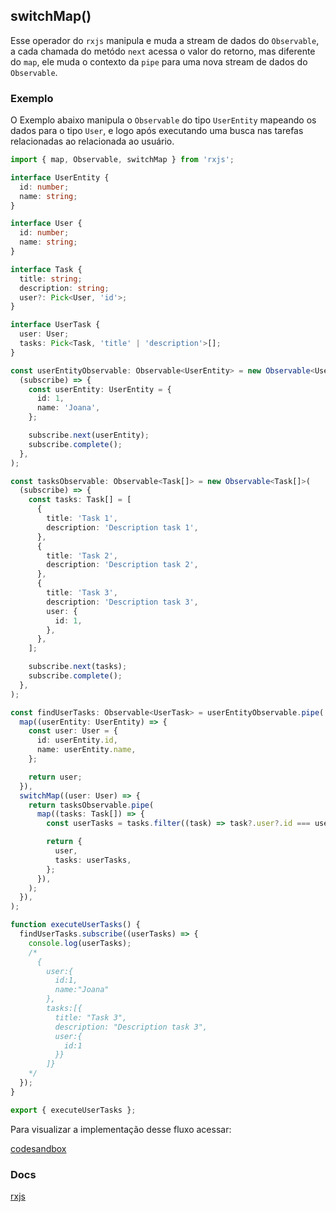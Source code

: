 ## switchMap()

Esse operador do `rxjs` manipula e muda a stream de dados do `Observable`, a cada chamada do metódo `next`
acessa o valor do retorno, mas diferente do `map`, ele muda o contexto da `pipe` para uma nova stream de dados do `Observable`.

### Exemplo

O Exemplo abaixo manipula o `Observable` do tipo `UserEntity` mapeando os dados para o tipo `User`,
e logo após executando uma busca nas tarefas relacionadas ao relacionada ao usuário.

```typescript
import { map, Observable, switchMap } from 'rxjs';

interface UserEntity {
  id: number;
  name: string;
}

interface User {
  id: number;
  name: string;
}

interface Task {
  title: string;
  description: string;
  user?: Pick<User, 'id'>;
}

interface UserTask {
  user: User;
  tasks: Pick<Task, 'title' | 'description'>[];
}

const userEntityObservable: Observable<UserEntity> = new Observable<UserEntity>(
  (subscribe) => {
    const userEntity: UserEntity = {
      id: 1,
      name: 'Joana',
    };

    subscribe.next(userEntity);
    subscribe.complete();
  },
);

const tasksObservable: Observable<Task[]> = new Observable<Task[]>(
  (subscribe) => {
    const tasks: Task[] = [
      {
        title: 'Task 1',
        description: 'Description task 1',
      },
      {
        title: 'Task 2',
        description: 'Description task 2',
      },
      {
        title: 'Task 3',
        description: 'Description task 3',
        user: {
          id: 1,
        },
      },
    ];

    subscribe.next(tasks);
    subscribe.complete();
  },
);

const findUserTasks: Observable<UserTask> = userEntityObservable.pipe(
  map((userEntity: UserEntity) => {
    const user: User = {
      id: userEntity.id,
      name: userEntity.name,
    };

    return user;
  }),
  switchMap((user: User) => {
    return tasksObservable.pipe(
      map((tasks: Task[]) => {
        const userTasks = tasks.filter((task) => task?.user?.id === user.id);

        return {
          user,
          tasks: userTasks,
        };
      }),
    );
  }),
);

function executeUserTasks() {
  findUserTasks.subscribe((userTasks) => {
    console.log(userTasks);
    /*
      {
        user:{
          id:1,
          name:"Joana"
        },
        tasks:[{
          title: "Task 3",
          description: "Description task 3",
          user:{
            id:1
          }}
        ]} 
    */
  });
}

export { executeUserTasks };
```

Para visualizar a implementação desse fluxo acessar:

[codesandbox](https://codesandbox.io/s/rxjs-examples-4hrzln?file=/src/examples/switch-map/rxjs-switch-map.ts)

### Docs

[rxjs](https://rxjs.dev/api/operators/switchMap)
